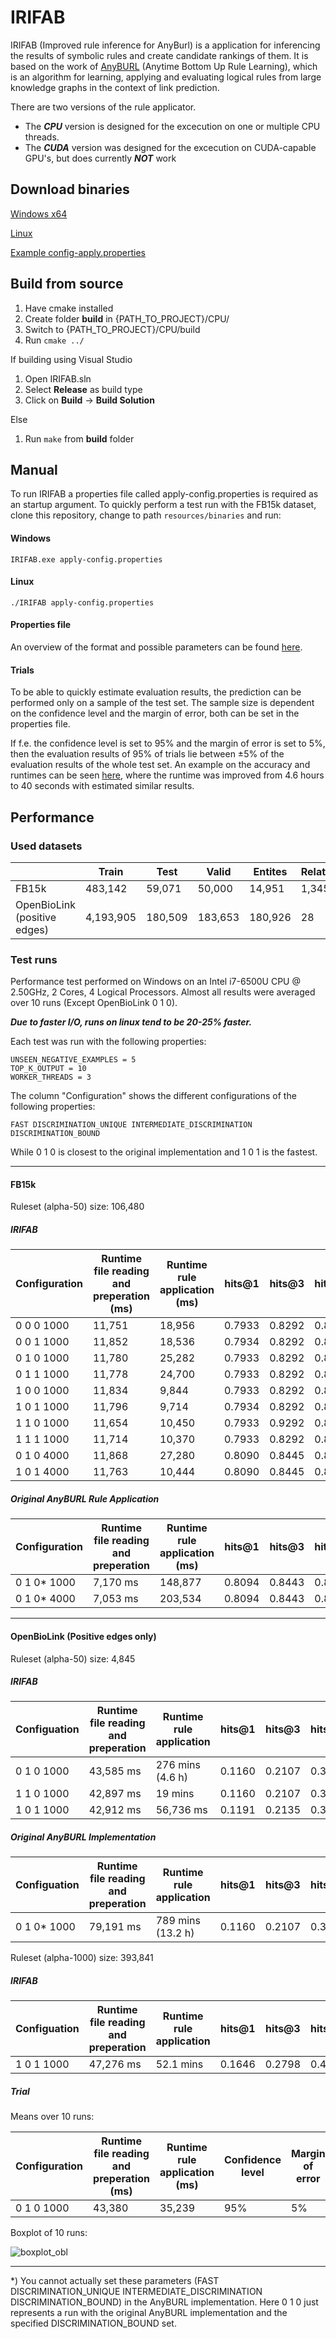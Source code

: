 # IRIFAB

IRIFAB (Improved rule inference for AnyBurl) is a application for inferencing the results of symbolic rules and create candidate rankings of them. It is based on the work of [AnyBURL](http://web.informatik.uni-mannheim.de/AnyBURL/) (Anytime Bottom Up Rule Learning), which is an algorithm for learning, applying and evaluating logical rules from large knowledge graphs in the context of link prediction.

There are two versions of the rule applicator. 
+ The ***CPU*** version is designed for the excecution on one or multiple CPU threads. 
+ The ***CUDA*** version was designed for the excecution on CUDA-capable GPU's, but does currently ***NOT*** work

## Download binaries

[Windows x64](https://github.com/OpenBioLink/IRIFAB/raw/master/resources/binaries/IRIFAB.exe)

[Linux](https://github.com/OpenBioLink/IRIFAB/raw/master/resources/binaries/IRIFAB)

[Example config-apply.properties](https://github.com/OpenBioLink/IRIFAB/raw/master/resources/binaries/config-apply.properties)

## Build from source

1. Have cmake installed
2. Create folder **build** in {PATH_TO_PROJECT}/CPU/
3. Switch to {PATH_TO_PROJECT}/CPU/build
4. Run `cmake ../`

If building using Visual Studio
1. Open IRIFAB.sln
2. Select **Release** as build type
4. Click on **Build** → **Build Solution**

Else
1. Run `make` from **build** folder

## Manual

To run IRIFAB a properties file called apply-config.properties is required as an startup argument. To quickly perform a test run with the FB15k dataset, clone this repository, change to path `resources/binaries` and run:

#### Windows

`IRIFAB.exe apply-config.properties`

#### Linux

`./IRIFAB apply-config.properties`

#### Properties file

An overview of the format and possible parameters can be found [here](https://github.com/OpenBioLink/IRIFAB/wiki/Properties-file).

#### Trials

To be able to quickly estimate evaluation results, the prediction can be performed only on a sample of the test set. The sample size is dependent on the confidence level and the margin of error, both can be set in the properties file.

If f.e. the confidence level is set to 95% and the margin of error is set to 5%, then the evaluation results of  95% of trials lie between ±5% of the evaluation results of the whole test set. An example on the accuracy and runtimes can be seen [here](https://github.com/OpenBioLink/IRIFAB#trial), where the runtime was improved from 4.6 hours to 40 seconds with estimated similar results.

## Performance

### Used datasets

|                              | Train     | Test    | Valid   | Entites | Relations |
| ---------------------------- | --------- | ------- | ------- | ------- | --------- |
| FB15k                        | 483,142   | 59,071  | 50,000  | 14,951  | 1,345     |
| OpenBioLink (positive edges) | 4,193,905 | 180,509 | 183,653 | 180,926 | 28        |

### Test runs

Performance test performed on Windows on an Intel i7-6500U CPU @ 2.50GHz, 2 Cores, 4 Logical Processors. Almost all results were averaged over 10 runs (Except OpenBioLink 0 1 0).

***Due to faster I/O, runs on linux tend to be 20-25% faster.***

Each test was run with the following properties:

```
UNSEEN_NEGATIVE_EXAMPLES = 5
TOP_K_OUTPUT = 10
WORKER_THREADS = 3
```

The column "Configuration" shows the different configurations of the following properties:

```
FAST DISCRIMINATION_UNIQUE INTERMEDIATE_DISCRIMINATION DISCRIMINATION_BOUND
```

While 0 1 0 is closest to the original implementation and 1 0 1 is the fastest.

-----

#### FB15k

Ruleset (alpha-50) size: 106,480

##### IRIFAB

| Configuration | Runtime file reading and preperation (ms) | Runtime rule application (ms) | hits@1 | hits@3 | hits@10 |
| ------------- | ----------------------------------------- | ----------------------------- | ------ | ------ | ------- |
| 0 0 0 1000    | 11,751                                    | 18,956                        | 0.7933 | 0.8292 | 0.8640  |
| 0 0 1 1000    | 11,852                                    | 18,536                        | 0.7934 | 0.8292 | 0.8639  |
| 0 1 0 1000    | 11,780                                    | 25,282                        | 0.7933 | 0.8292 | 0.8643  |
| 0 1 1 1000    | 11,778                                    | 24,700                        | 0.7933 | 0.8292 | 0.8641  |
| 1 0 0 1000    | 11,834                                    | 9,844                         | 0.7933 | 0.8292 | 0.8640  |
| 1 0 1 1000    | 11,796                                    | 9,714                         | 0.7934 | 0.8292 | 0.8639  |
| 1 1 0 1000    | 11,654                                    | 10,450                        | 0.7933 | 0.9292 | 0.8643  |
| 1 1 1 1000    | 11,714                                    | 10,370                        | 0.7933 | 0.8292 | 0.8641  |
| 0 1 0 4000    | 11,868                                    | 27,280                        | 0.8090 | 0.8445 | 0.8783  |
| 1 0 1 4000    | 11,763                                    | 10,444                        | 0.8090 | 0.8445 | 0.8782  |

##### Original AnyBURL Rule Application

| Configuration | Runtime file reading and preperation | Runtime rule application (ms) | hits@1 | hits@3 | hits@10 |
| ------------- | ------------------------------------ | ----------------------------- | ------ | ------ | ------- |
| 0 1 0* 1000   | 7,170 ms                             | 148,877                       | 0.8094 | 0.8443 | 0.8785  |
| 0 1 0* 4000   | 7,053 ms                             | 203,534                       | 0.8094 | 0.8443 | 0.8785  |

------

#### OpenBioLink (Positive edges only)

Ruleset (alpha-50) size: 4,845

##### IRIFAB

| Configuation | Runtime file reading and preperation | Runtime rule application | hits@1 | hits@3 | hits@10 |
| ------------ | ------------------------------------ | ------------------------ | ------ | ------ | ------- |
| 0 1 0 1000   | 43,585 ms                            | 276 mins (4.6 h)         | 0.1160 | 0.2107 | 0.3514  |
| 1 1 0 1000   | 42,897 ms                            | 19 mins                  | 0.1160 | 0.2107 | 0.3514  |
| 1 0 1 1000   | 42,912 ms                            | 56,736 ms                | 0.1191 | 0.2135 | 0.3560  |

##### Original AnyBURL Implementation

| Configuation | Runtime file reading and preperation | Runtime rule application | hits@1 | hits@3 | hits@10 |
| ------------ | ------------------------------------ | ------------------------ | ------ | ------ | ------- |
| 0 1 0* 1000  | 79,191 ms                            | 789 mins (13.2 h)        | 0.1160 | 0.2107 | 0.3514  |

Ruleset (alpha-1000) size: 393,841

##### IRIFAB

| Configuation | Runtime file reading and preperation | Runtime rule application | hits@1 | hits@3 | hits@10 |
| ------------ | ------------------------------------ | ------------------------ | ------ | ------ | ------- |
| 1 0 1 1000   | 47,276 ms                            | 52.1 mins                | 0.1646 | 0.2798 | 0.4375  |

##### Trial

Means over 10 runs:

| Configuration | Runtime file reading and preperation (ms) | Runtime rule application (ms) | Confidence level | Margin of error | Sample size | hits@1  | hits@3  | hits@10 |
| ------------- | ----------------------------------------- | ----------------------------- | ---------------- | --------------- | ----------- | ------- | ------- | ------- |
| 0 1 0 1000    | 43,380                                    | 35,239                        | 95%              | 5%              | 384         | 0.11758 | 0.20925 | 0.35235 |

Boxplot of 10 runs:

![boxplot_obl](https://github.com/OpenBioLink/IRIFAB/blob/master/resources/img/boxplotobl.png)

----

*) You cannot actually set these  parameters (FAST DISCRIMINATION_UNIQUE INTERMEDIATE_DISCRIMINATION DISCRIMINATION_BOUND) in the AnyBURL implementation. Here 0 1 0 just represents a run with the original AnyBURL implementation and the specified DISCRIMINATION_BOUND set.